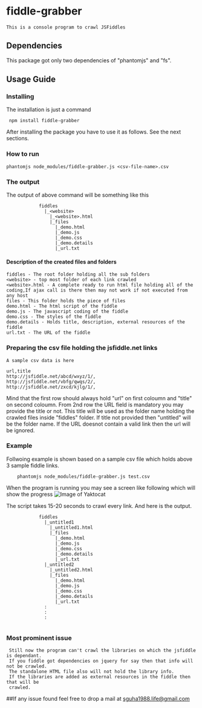 # fiddle-grabber
	This is a console program to crawl JSFiddles

## Dependencies
This package got only two dependencies of "phantomjs" and "fs".

## Usage Guide
### Installing

The installation is just a command

```
 npm install fiddle-grabber
```

After installing the package you have to use it as follows. See the next sections.

### How to run
```	
phantomjs node_modules/fiddle-grabber.js <csv-file-name>.csv
```

### The output

The output of above command will be something like this

```
			fiddles
			  |_<website>
			  	|_<website>.html
			  	|_files
			  	  |_demo.html
			  	  |_demo.js
			  	  |_demo.css
			  	  |_demo.details
			  	  |_url.txt
```			  	  

#### Description of the created files and folders
```
fiddles - The root folder holding all the sub folders
<website> - top most folder of each link crawled
<website>.html - A complete ready to run html file holding all of the coding,If ajax call is there then may not work if not executed from any host
files - This folder holds the piece of files
demo.html - The html script of the fiddle
demo.js - The javascript coding of the fiddle
demo.css - The styles of the fiddle
demo.details - Holds title, description, external resources of the fiddle
url.txt - The URL of the fiddle
```
### Preparing the csv file holding the jsfiddle.net links
	
	A sample csv data is here
```
url,title
http://jsfiddle.net/abcd/wxyz/1/,
http://jsfiddle.net/vbfg/qwqs/2/,
http://jsfiddle.net/zxcd/kjlg/1/,
```	
 Mind that the first row should always hold "url" on first coloumn and "title" on second coloumn.
 From 2nd row the URL field is mandatory you may provide the title or not. This title will be used as the folder name holding the crawled files inside "fiddles" folder. If title not provided then "untitled<indec>"
 will be the folder name. If the URL doesnot contain a valid link then the url will be ignored.

### Example
Follwoing example is shown based on a sample csv file which holds above 3 sample fiddle links.
```
	phantomjs node_modules/fiddle-grabber.js test.csv	    
```
When the program is running you may see a screen like following which will show the progress
	![Image of Yaktocat](http://i.imgur.com/f9PzfJz.png)

The script takes 15-20 seconds to crawl every link. And here is the output.

```
			fiddles
			  |_untitled1
			  	|_untitled1.html
			  	|_files
			  	  |_demo.html
			  	  |_demo.js
			  	  |_demo.css
			  	  |_demo.details
			  	  |_url.txt
			  |_untitled2
			  	|_untitled2.html
			  	|_files
			  	  |_demo.html
			  	  |_demo.js
			  	  |_demo.css
			  	  |_demo.details
			  	  |_url.txt
			  :
			  :
			  :	  			  
			  	  
```
### Most prominent issue

```
 Still now the program can't crawl the libraries on which the jsfiddle is dependant.
 If you fiddle got dependencies on jquery for say then that info will not be crawled.
 The standalone HTML file also will not hold the library info. 
 If the libraries are added as external resources in the fiddle then that will be
 crawled.
```

##If any issue found feel free to drop a mail at sguha1988.life@gmail.com

